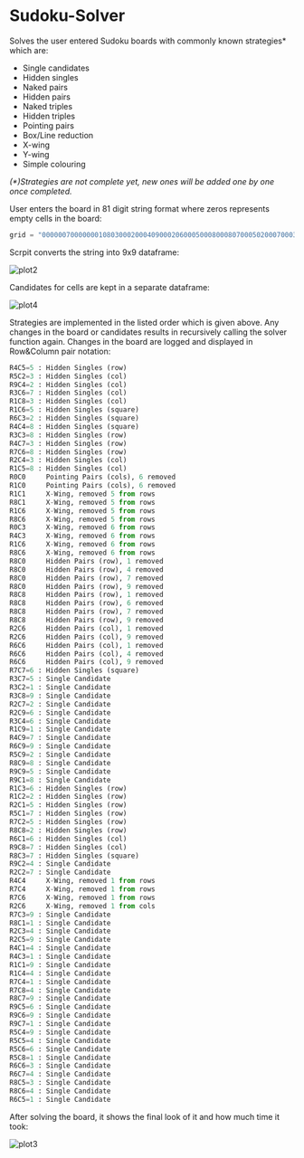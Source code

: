 # Sudoku-Solver
Solves the user entered Sudoku boards with commonly known strategies* which are:
- Single candidates
- Hidden singles
- Naked pairs
- Hidden pairs
- Naked triples
- Hidden triples
- Pointing pairs
- Box/Line reduction
- X-wing
- Y-wing
- Simple colouring

_(*)Strategies are not complete yet, new ones will be added one by one once completed._

User enters the board in 81 digit string format where zeros represents empty cells in the board:
``` python
grid = "000000700000001080300020004090002060005000800080700050200070003060500000003000000"
```

Scrpit converts the string into 9x9 dataframe:

![plot2](https://github.com/omerfarukeker/Sudoku-Solver/blob/master/board_initial.JPG)

Candidates for cells are kept in a separate dataframe:

![plot4](https://github.com/omerfarukeker/Sudoku-Solver/blob/master/candidates.JPG)

Strategies are implemented in the listed order which is given above. Any changes in the board or candidates results in recursively calling the solver function again. Changes in the board are logged and displayed in Row&Column pair notation:

```python
R4C5=5 : Hidden Singles (row)
R5C2=3 : Hidden Singles (col)
R9C4=2 : Hidden Singles (col)
R3C6=7 : Hidden Singles (col)
R1C8=3 : Hidden Singles (col)
R1C6=5 : Hidden Singles (square)
R6C3=2 : Hidden Singles (square)
R4C4=8 : Hidden Singles (square)
R3C3=8 : Hidden Singles (row)
R4C7=3 : Hidden Singles (row)
R7C6=8 : Hidden Singles (row)
R2C4=3 : Hidden Singles (col)
R1C5=8 : Hidden Singles (col)
R0C0     Pointing Pairs (cols), 6 removed
R1C0     Pointing Pairs (cols), 6 removed
R1C1     X-Wing, removed 5 from rows
R8C1     X-Wing, removed 5 from rows
R1C6     X-Wing, removed 5 from rows
R8C6     X-Wing, removed 5 from rows
R0C3     X-Wing, removed 6 from rows
R4C3     X-Wing, removed 6 from rows
R1C6     X-Wing, removed 6 from rows
R8C6     X-Wing, removed 6 from rows
R8C0     Hidden Pairs (row), 1 removed
R8C0     Hidden Pairs (row), 4 removed
R8C0     Hidden Pairs (row), 7 removed
R8C0     Hidden Pairs (row), 9 removed
R8C8     Hidden Pairs (row), 1 removed
R8C8     Hidden Pairs (row), 6 removed
R8C8     Hidden Pairs (row), 7 removed
R8C8     Hidden Pairs (row), 9 removed
R2C6     Hidden Pairs (col), 1 removed
R2C6     Hidden Pairs (col), 9 removed
R6C6     Hidden Pairs (col), 1 removed
R6C6     Hidden Pairs (col), 4 removed
R6C6     Hidden Pairs (col), 9 removed
R7C7=6 : Hidden Singles (square)
R3C7=5 : Single Candidate
R3C2=1 : Single Candidate
R3C8=9 : Single Candidate
R2C7=2 : Single Candidate
R2C9=6 : Single Candidate
R3C4=6 : Single Candidate
R1C9=1 : Single Candidate
R4C9=7 : Single Candidate
R6C9=9 : Single Candidate
R5C9=2 : Single Candidate
R8C9=8 : Single Candidate
R9C9=5 : Single Candidate
R9C1=8 : Single Candidate
R1C3=6 : Hidden Singles (row)
R1C2=2 : Hidden Singles (row)
R2C1=5 : Hidden Singles (row)
R5C1=7 : Hidden Singles (row)
R7C2=5 : Hidden Singles (row)
R8C8=2 : Hidden Singles (row)
R6C1=6 : Hidden Singles (col)
R9C8=7 : Hidden Singles (col)
R8C3=7 : Hidden Singles (square)
R9C2=4 : Single Candidate
R2C2=7 : Single Candidate
R4C4     X-Wing, removed 1 from rows
R7C4     X-Wing, removed 1 from rows
R7C6     X-Wing, removed 1 from rows
R2C6     X-Wing, removed 1 from cols
R7C3=9 : Single Candidate
R8C1=1 : Single Candidate
R2C3=4 : Single Candidate
R2C5=9 : Single Candidate
R4C1=4 : Single Candidate
R4C3=1 : Single Candidate
R1C1=9 : Single Candidate
R1C4=4 : Single Candidate
R7C4=1 : Single Candidate
R7C8=4 : Single Candidate
R8C7=9 : Single Candidate
R9C5=6 : Single Candidate
R9C6=9 : Single Candidate
R9C7=1 : Single Candidate
R5C4=9 : Single Candidate
R5C5=4 : Single Candidate
R5C6=6 : Single Candidate
R5C8=1 : Single Candidate
R6C6=3 : Single Candidate
R6C7=4 : Single Candidate
R8C5=3 : Single Candidate
R8C6=4 : Single Candidate
R6C5=1 : Single Candidate
```

After solving the board, it shows the final look of it and how much time it took:

![plot3](https://github.com/omerfarukeker/Sudoku-Solver/blob/master/board_final.JPG)
